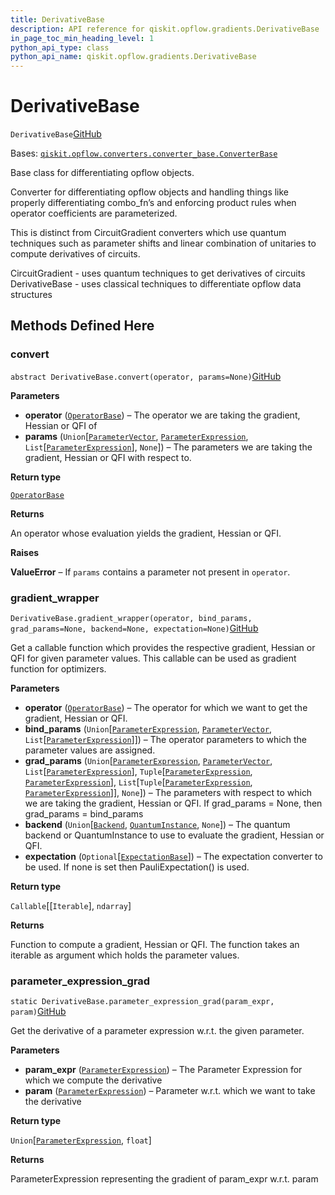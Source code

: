 ```yaml
---
title: DerivativeBase
description: API reference for qiskit.opflow.gradients.DerivativeBase
in_page_toc_min_heading_level: 1
python_api_type: class
python_api_name: qiskit.opflow.gradients.DerivativeBase
---
```


# DerivativeBase

<span id="qiskit.opflow.gradients.DerivativeBase" />

`DerivativeBase`[GitHub](https://github.com/qiskit/qiskit/tree/stable/0.20/qiskit/opflow/gradients/derivative_base.py "view source code")

Bases: [`qiskit.opflow.converters.converter_base.ConverterBase`](qiskit.opflow.converters.ConverterBase "qiskit.opflow.converters.converter_base.ConverterBase")

Base class for differentiating opflow objects.

Converter for differentiating opflow objects and handling things like properly differentiating combo\_fn’s and enforcing product rules when operator coefficients are parameterized.

This is distinct from CircuitGradient converters which use quantum techniques such as parameter shifts and linear combination of unitaries to compute derivatives of circuits.

CircuitGradient - uses quantum techniques to get derivatives of circuits DerivativeBase - uses classical techniques to differentiate opflow data structures

## Methods Defined Here

### convert

<span id="qiskit.opflow.gradients.DerivativeBase.convert" />

`abstract DerivativeBase.convert(operator, params=None)`[GitHub](https://github.com/qiskit/qiskit/tree/stable/0.20/qiskit/opflow/gradients/derivative_base.py "view source code")

**Parameters**

*   **operator** ([`OperatorBase`](qiskit.opflow.OperatorBase "qiskit.opflow.operator_base.OperatorBase")) – The operator we are taking the gradient, Hessian or QFI of
*   **params** (`Union`\[[`ParameterVector`](qiskit.circuit.ParameterVector "qiskit.circuit.parametervector.ParameterVector"), [`ParameterExpression`](qiskit.circuit.ParameterExpression "qiskit.circuit.parameterexpression.ParameterExpression"), `List`\[[`ParameterExpression`](qiskit.circuit.ParameterExpression "qiskit.circuit.parameterexpression.ParameterExpression")], `None`]) – The parameters we are taking the gradient, Hessian or QFI with respect to.

**Return type**

[`OperatorBase`](qiskit.opflow.OperatorBase "qiskit.opflow.operator_base.OperatorBase")

**Returns**

An operator whose evaluation yields the gradient, Hessian or QFI.

**Raises**

**ValueError** – If `params` contains a parameter not present in `operator`.

### gradient\_wrapper

<span id="qiskit.opflow.gradients.DerivativeBase.gradient_wrapper" />

`DerivativeBase.gradient_wrapper(operator, bind_params, grad_params=None, backend=None, expectation=None)`[GitHub](https://github.com/qiskit/qiskit/tree/stable/0.20/qiskit/opflow/gradients/derivative_base.py "view source code")

Get a callable function which provides the respective gradient, Hessian or QFI for given parameter values. This callable can be used as gradient function for optimizers.

**Parameters**

*   **operator** ([`OperatorBase`](qiskit.opflow.OperatorBase "qiskit.opflow.operator_base.OperatorBase")) – The operator for which we want to get the gradient, Hessian or QFI.
*   **bind\_params** (`Union`\[[`ParameterExpression`](qiskit.circuit.ParameterExpression "qiskit.circuit.parameterexpression.ParameterExpression"), [`ParameterVector`](qiskit.circuit.ParameterVector "qiskit.circuit.parametervector.ParameterVector"), `List`\[[`ParameterExpression`](qiskit.circuit.ParameterExpression "qiskit.circuit.parameterexpression.ParameterExpression")]]) – The operator parameters to which the parameter values are assigned.
*   **grad\_params** (`Union`\[[`ParameterExpression`](qiskit.circuit.ParameterExpression "qiskit.circuit.parameterexpression.ParameterExpression"), [`ParameterVector`](qiskit.circuit.ParameterVector "qiskit.circuit.parametervector.ParameterVector"), `List`\[[`ParameterExpression`](qiskit.circuit.ParameterExpression "qiskit.circuit.parameterexpression.ParameterExpression")], `Tuple`\[[`ParameterExpression`](qiskit.circuit.ParameterExpression "qiskit.circuit.parameterexpression.ParameterExpression"), [`ParameterExpression`](qiskit.circuit.ParameterExpression "qiskit.circuit.parameterexpression.ParameterExpression")], `List`\[`Tuple`\[[`ParameterExpression`](qiskit.circuit.ParameterExpression "qiskit.circuit.parameterexpression.ParameterExpression"), [`ParameterExpression`](qiskit.circuit.ParameterExpression "qiskit.circuit.parameterexpression.ParameterExpression")]], `None`]) – The parameters with respect to which we are taking the gradient, Hessian or QFI. If grad\_params = None, then grad\_params = bind\_params
*   **backend** (`Union`\[[`Backend`](qiskit.providers.Backend "qiskit.providers.backend.Backend"), [`QuantumInstance`](qiskit.utils.QuantumInstance "qiskit.utils.quantum_instance.QuantumInstance"), `None`]) – The quantum backend or QuantumInstance to use to evaluate the gradient, Hessian or QFI.
*   **expectation** (`Optional`\[[`ExpectationBase`](qiskit.opflow.expectations.ExpectationBase "qiskit.opflow.expectations.expectation_base.ExpectationBase")]) – The expectation converter to be used. If none is set then PauliExpectation() is used.

**Return type**

`Callable`\[\[`Iterable`], `ndarray`]

**Returns**

Function to compute a gradient, Hessian or QFI. The function takes an iterable as argument which holds the parameter values.

### parameter\_expression\_grad

<span id="qiskit.opflow.gradients.DerivativeBase.parameter_expression_grad" />

`static DerivativeBase.parameter_expression_grad(param_expr, param)`[GitHub](https://github.com/qiskit/qiskit/tree/stable/0.20/qiskit/opflow/gradients/derivative_base.py "view source code")

Get the derivative of a parameter expression w\.r.t. the given parameter.

**Parameters**

*   **param\_expr** ([`ParameterExpression`](qiskit.circuit.ParameterExpression "qiskit.circuit.parameterexpression.ParameterExpression")) – The Parameter Expression for which we compute the derivative
*   **param** ([`ParameterExpression`](qiskit.circuit.ParameterExpression "qiskit.circuit.parameterexpression.ParameterExpression")) – Parameter w\.r.t. which we want to take the derivative

**Return type**

`Union`\[[`ParameterExpression`](qiskit.circuit.ParameterExpression "qiskit.circuit.parameterexpression.ParameterExpression"), `float`]

**Returns**

ParameterExpression representing the gradient of param\_expr w\.r.t. param

